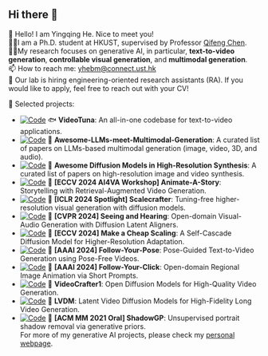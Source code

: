 ## Hi there 👋

🤗 Hello! I am Yingqing He. Nice to meet you!  
👨‍💻‍ I am a Ph.D. student at HKUST, supervised by Professor [Qifeng Chen](https://cqf.io/).    
👨‍💻‍ My research focuses on generative AI, in particular, **text-to-video generation**, **controllable visual generation**, and **multimodal generation**.   
📫 How to reach me: yhebm@connect.ust.hk  
📣 Our lab is hiring engineering-oriented research assistants (RA). If you would like to apply, feel free to reach out with your CV!  

🧁 Selected projects:  
- [![Code](https://img.shields.io/github/stars/VideoVerses/VideoTuna.svg?style=social&label=Star)](https://github.com/VideoVerses/VideoTuna) 🐟 **VideoTuna**: An all-in-one codebase for text-to-video applications.
- [![Code](https://img.shields.io/github/stars/YingqingHe/Awesome-LLMs-meet-Multimodal-Generation.svg?style=social&label=Star)](https://github.com/YingqingHe/Awesome-LLMs-meet-Multimodal-Generation) 🍭 **Awesome-LLMs-meet-Multimodal-Generation**: A curated list of papers on LLMs-based multimodal generation (image, video, 3D, and audio).  
- [![Code](https://img.shields.io/github/stars/GuoLanqing/Awesome-High-Resolution-Diffusion.svg?style=social&label=Star)](https://github.com/GuoLanqing/Awesome-High-Resolution-Diffusion) 🍭 **Awesome Diffusion Models in High-Resolution Synthesis**: A curated list of papers on high-resolution image and video synthesis.
- [![Code](https://img.shields.io/github/stars/AILab-CVC/Animate-A-Story.svg?style=social&label=Star)](https://github.com/AILab-CVC/Animate-A-Story) 🍭 **[ECCV 2024 AI4VA Workshop] Animate-A-Story**: Storytelling with Retrieval-Augmented Video Generation.
- [![Code](https://img.shields.io/github/stars/YingqingHe/ScaleCrafter.svg?style=social&label=Star)](https://github.com/YingqingHe/ScaleCrafter) 🍭 **[ICLR 2024 Spotlight] Scalecrafter**: Tuning-free higher-resolution visual generation with diffusion models.
- [![Code](https://img.shields.io/github/stars/yzxing87/Seeing-and-Hearing.svg?style=social&label=Star)](https://github.com/yzxing87/Seeing-and-Hearing) 🍭 **[CVPR 2024] Seeing and Hearing**: Open-domain Visual-Audio Generation with Diffusion Latent Aligners.  
- [![Code](https://img.shields.io/github/stars/GuoLanqing/Self-Cascade.svg?style=social&label=Star)](https://github.com/GuoLanqing/Self-Cascade) 🍭 **[ECCV 2024] Make a Cheap Scaling**: A Self-Cascade Diffusion Model for Higher-Resolution Adaptation.  
- [![Code](https://img.shields.io/github/stars/mayuelala/FollowYourPose.svg?style=social&label=Star)](https://github.com/mayuelala/FollowYourPose) 🍭 **[AAAI 2024] Follow-Your-Pose**: Pose-Guided Text-to-Video Generation using Pose-Free Videos.  
- [![Code](https://img.shields.io/github/stars/mayuelala/FollowYourClick.svg?style=social&label=Star)](https://github.com/mayuelala/FollowYourClick) 🍭 **[AAAI 2024] Follow-Your-Click**: Open-domain Regional Image Animation via Short Prompts.
- [![Code](https://img.shields.io/github/stars/AILab-CVC/VideoCrafter.svg?style=social&label=Star)](https://github.com/AILab-CVC/VideoCrafter) 🍭 **VideoCrafter1**: Open Diffusion Models for High-Quality Video Generation.
- [![Code](https://img.shields.io/github/stars/YingqingHe/LVDM.svg?style=social&label=Star)](https://github.com/YingqingHe/LVDM) 🍭 **LVDM**: Latent Video Diffusion Models for High-Fidelity Long Video Generation.
- [![Code](https://img.shields.io/github/stars/YingqingHe/Shadow-Removal-via-Generative-Priors.svg?style=social&label=Star)](https://github.com/YingqingHe/Shadow-Removal-via-Generative-Priors) 🍭 **[ACM MM 2021 Oral] ShadowGP**: Unsupervised portrait shadow removal via generative priors.    
For more of my generative AI projects, please check my [personal webpage](https://yingqinghe.github.io/).
